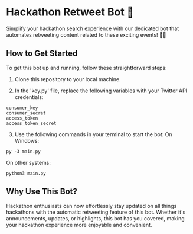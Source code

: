 # Hackathon Retweet Bot 🚀

Simplify your hackathon search experience with our dedicated bot that automates retweeting content related to these exciting events! 👩‍💻

## How to Get Started

To get this bot up and running, follow these straightforward steps:

1. Clone this repository to your local machine.

2. In the 'key.py' file, replace the following variables with your Twitter API credentials:
```
consumer_key
consumer_secret
access_token
access_token_secret
```

3. Use the following commands in your terminal to start the bot:
On Windows:
```
py -3 main.py
```
On other systems:
```
python3 main.py
```

## Why Use This Bot?

Hackathon enthusiasts can now effortlessly stay updated on all things hackathons with the automatic retweeting feature of this bot. Whether it's announcements, updates, or highlights, this bot has you covered, making your hackathon experience more enjoyable and convenient.
